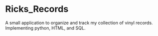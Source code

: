 # Ricks_Records
A small application to organize and track my collection of vinyl records. Implementing python, HTML, and SQL.
